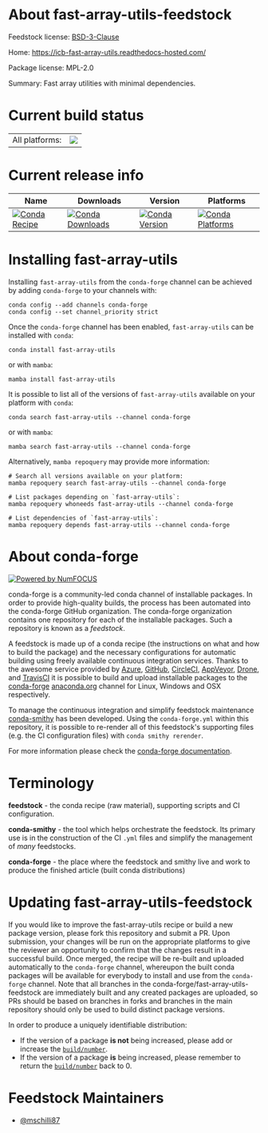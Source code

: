 About fast-array-utils-feedstock
================================

Feedstock license: [BSD-3-Clause](https://github.com/conda-forge/fast-array-utils-feedstock/blob/main/LICENSE.txt)

Home: https://icb-fast-array-utils.readthedocs-hosted.com/

Package license: MPL-2.0

Summary: Fast array utilities with minimal dependencies.

Current build status
====================


<table><tr><td>All platforms:</td>
    <td>
      <a href="https://dev.azure.com/conda-forge/feedstock-builds/_build/latest?definitionId=25600&branchName=main">
        <img src="https://dev.azure.com/conda-forge/feedstock-builds/_apis/build/status/fast-array-utils-feedstock?branchName=main">
      </a>
    </td>
  </tr>
</table>

Current release info
====================

| Name | Downloads | Version | Platforms |
| --- | --- | --- | --- |
| [![Conda Recipe](https://img.shields.io/badge/recipe-fast--array--utils-green.svg)](https://anaconda.org/conda-forge/fast-array-utils) | [![Conda Downloads](https://img.shields.io/conda/dn/conda-forge/fast-array-utils.svg)](https://anaconda.org/conda-forge/fast-array-utils) | [![Conda Version](https://img.shields.io/conda/vn/conda-forge/fast-array-utils.svg)](https://anaconda.org/conda-forge/fast-array-utils) | [![Conda Platforms](https://img.shields.io/conda/pn/conda-forge/fast-array-utils.svg)](https://anaconda.org/conda-forge/fast-array-utils) |

Installing fast-array-utils
===========================

Installing `fast-array-utils` from the `conda-forge` channel can be achieved by adding `conda-forge` to your channels with:

```
conda config --add channels conda-forge
conda config --set channel_priority strict
```

Once the `conda-forge` channel has been enabled, `fast-array-utils` can be installed with `conda`:

```
conda install fast-array-utils
```

or with `mamba`:

```
mamba install fast-array-utils
```

It is possible to list all of the versions of `fast-array-utils` available on your platform with `conda`:

```
conda search fast-array-utils --channel conda-forge
```

or with `mamba`:

```
mamba search fast-array-utils --channel conda-forge
```

Alternatively, `mamba repoquery` may provide more information:

```
# Search all versions available on your platform:
mamba repoquery search fast-array-utils --channel conda-forge

# List packages depending on `fast-array-utils`:
mamba repoquery whoneeds fast-array-utils --channel conda-forge

# List dependencies of `fast-array-utils`:
mamba repoquery depends fast-array-utils --channel conda-forge
```


About conda-forge
=================

[![Powered by
NumFOCUS](https://img.shields.io/badge/powered%20by-NumFOCUS-orange.svg?style=flat&colorA=E1523D&colorB=007D8A)](https://numfocus.org)

conda-forge is a community-led conda channel of installable packages.
In order to provide high-quality builds, the process has been automated into the
conda-forge GitHub organization. The conda-forge organization contains one repository
for each of the installable packages. Such a repository is known as a *feedstock*.

A feedstock is made up of a conda recipe (the instructions on what and how to build
the package) and the necessary configurations for automatic building using freely
available continuous integration services. Thanks to the awesome service provided by
[Azure](https://azure.microsoft.com/en-us/services/devops/), [GitHub](https://github.com/),
[CircleCI](https://circleci.com/), [AppVeyor](https://www.appveyor.com/),
[Drone](https://cloud.drone.io/welcome), and [TravisCI](https://travis-ci.com/)
it is possible to build and upload installable packages to the
[conda-forge](https://anaconda.org/conda-forge) [anaconda.org](https://anaconda.org/)
channel for Linux, Windows and OSX respectively.

To manage the continuous integration and simplify feedstock maintenance
[conda-smithy](https://github.com/conda-forge/conda-smithy) has been developed.
Using the ``conda-forge.yml`` within this repository, it is possible to re-render all of
this feedstock's supporting files (e.g. the CI configuration files) with ``conda smithy rerender``.

For more information please check the [conda-forge documentation](https://conda-forge.org/docs/).

Terminology
===========

**feedstock** - the conda recipe (raw material), supporting scripts and CI configuration.

**conda-smithy** - the tool which helps orchestrate the feedstock.
                   Its primary use is in the construction of the CI ``.yml`` files
                   and simplify the management of *many* feedstocks.

**conda-forge** - the place where the feedstock and smithy live and work to
                  produce the finished article (built conda distributions)


Updating fast-array-utils-feedstock
===================================

If you would like to improve the fast-array-utils recipe or build a new
package version, please fork this repository and submit a PR. Upon submission,
your changes will be run on the appropriate platforms to give the reviewer an
opportunity to confirm that the changes result in a successful build. Once
merged, the recipe will be re-built and uploaded automatically to the
`conda-forge` channel, whereupon the built conda packages will be available for
everybody to install and use from the `conda-forge` channel.
Note that all branches in the conda-forge/fast-array-utils-feedstock are
immediately built and any created packages are uploaded, so PRs should be based
on branches in forks and branches in the main repository should only be used to
build distinct package versions.

In order to produce a uniquely identifiable distribution:
 * If the version of a package **is not** being increased, please add or increase
   the [``build/number``](https://docs.conda.io/projects/conda-build/en/latest/resources/define-metadata.html#build-number-and-string).
 * If the version of a package **is** being increased, please remember to return
   the [``build/number``](https://docs.conda.io/projects/conda-build/en/latest/resources/define-metadata.html#build-number-and-string)
   back to 0.

Feedstock Maintainers
=====================

* [@mschilli87](https://github.com/mschilli87/)

